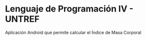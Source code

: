 # Lenguaje de Programación IV - UNTREF
Aplicación Android que permite calcular el Índice de Masa Corporal
